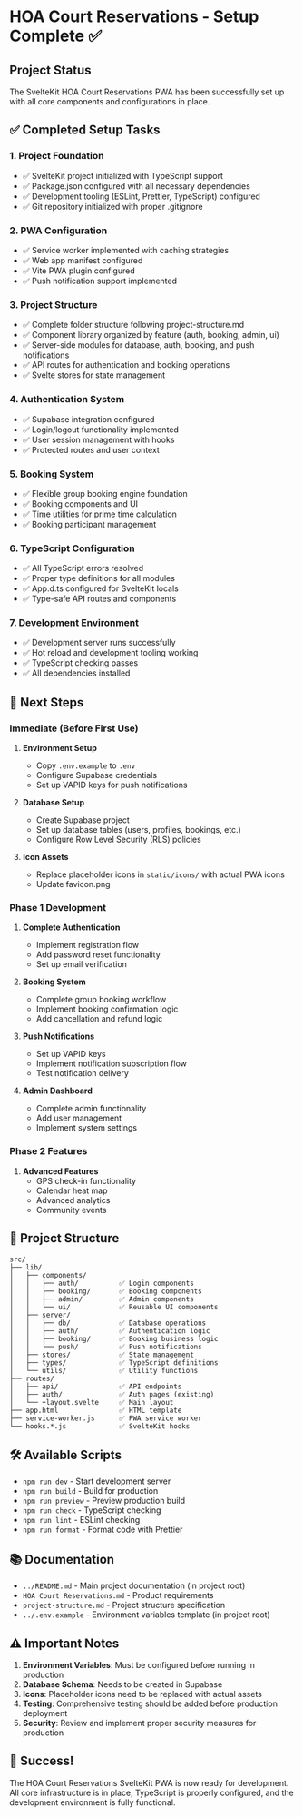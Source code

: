 # HOA Court Reservations - Setup Complete ✅

## Project Status

The SvelteKit HOA Court Reservations PWA has been successfully set up with all core components and configurations in place.

## ✅ Completed Setup Tasks

### 1. Project Foundation
- ✅ SvelteKit project initialized with TypeScript support
- ✅ Package.json configured with all necessary dependencies
- ✅ Development tooling (ESLint, Prettier, TypeScript) configured
- ✅ Git repository initialized with proper .gitignore

### 2. PWA Configuration
- ✅ Service worker implemented with caching strategies
- ✅ Web app manifest configured
- ✅ Vite PWA plugin configured
- ✅ Push notification support implemented

### 3. Project Structure
- ✅ Complete folder structure following project-structure.md
- ✅ Component library organized by feature (auth, booking, admin, ui)
- ✅ Server-side modules for database, auth, booking, and push notifications
- ✅ API routes for authentication and booking operations
- ✅ Svelte stores for state management

### 4. Authentication System
- ✅ Supabase integration configured
- ✅ Login/logout functionality implemented
- ✅ User session management with hooks
- ✅ Protected routes and user context

### 5. Booking System
- ✅ Flexible group booking engine foundation
- ✅ Booking components and UI
- ✅ Time utilities for prime time calculation
- ✅ Booking participant management

### 6. TypeScript Configuration
- ✅ All TypeScript errors resolved
- ✅ Proper type definitions for all modules
- ✅ App.d.ts configured for SvelteKit locals
- ✅ Type-safe API routes and components

### 7. Development Environment
- ✅ Development server runs successfully
- ✅ Hot reload and development tooling working
- ✅ TypeScript checking passes
- ✅ All dependencies installed

## 🚀 Next Steps

### Immediate (Before First Use)
1. **Environment Setup**
   - Copy `.env.example` to `.env`
   - Configure Supabase credentials
   - Set up VAPID keys for push notifications

2. **Database Setup**
   - Create Supabase project
   - Set up database tables (users, profiles, bookings, etc.)
   - Configure Row Level Security (RLS) policies

3. **Icon Assets**
   - Replace placeholder icons in `static/icons/` with actual PWA icons
   - Update favicon.png

### Phase 1 Development
1. **Complete Authentication**
   - Implement registration flow
   - Add password reset functionality
   - Set up email verification

2. **Booking System**
   - Complete group booking workflow
   - Implement booking confirmation logic
   - Add cancellation and refund logic

3. **Push Notifications**
   - Set up VAPID keys
   - Implement notification subscription flow
   - Test notification delivery

4. **Admin Dashboard**
   - Complete admin functionality
   - Add user management
   - Implement system settings

### Phase 2 Features
1. **Advanced Features**
   - GPS check-in functionality
   - Calendar heat map
   - Advanced analytics
   - Community events

## 📁 Project Structure

```
src/
├── lib/
│   ├── components/
│   │   ├── auth/          ✅ Login components
│   │   ├── booking/       ✅ Booking components  
│   │   ├── admin/         ✅ Admin components
│   │   └── ui/            ✅ Reusable UI components
│   ├── server/
│   │   ├── db/            ✅ Database operations
│   │   ├── auth/          ✅ Authentication logic
│   │   ├── booking/       ✅ Booking business logic
│   │   └── push/          ✅ Push notifications
│   ├── stores/            ✅ State management
│   ├── types/             ✅ TypeScript definitions
│   └── utils/             ✅ Utility functions
├── routes/
│   ├── api/               ✅ API endpoints
│   ├── auth/              ✅ Auth pages (existing)
│   └── +layout.svelte     ✅ Main layout
├── app.html               ✅ HTML template
├── service-worker.js      ✅ PWA service worker
└── hooks.*.js             ✅ SvelteKit hooks
```

## 🛠️ Available Scripts

- `npm run dev` - Start development server
- `npm run build` - Build for production  
- `npm run preview` - Preview production build
- `npm run check` - TypeScript checking
- `npm run lint` - ESLint checking
- `npm run format` - Format code with Prettier

## 📚 Documentation

- `../README.md` - Main project documentation (in project root)
- `HOA Court Reservations.md` - Product requirements
- `project-structure.md` - Project structure specification
- `../.env.example` - Environment variables template (in project root)

## ⚠️ Important Notes

1. **Environment Variables**: Must be configured before running in production
2. **Database Schema**: Needs to be created in Supabase
3. **Icons**: Placeholder icons need to be replaced with actual assets
4. **Testing**: Comprehensive testing should be added before production deployment
5. **Security**: Review and implement proper security measures for production

## 🎉 Success!

The HOA Court Reservations SvelteKit PWA is now ready for development. All core infrastructure is in place, TypeScript is properly configured, and the development environment is fully functional.
